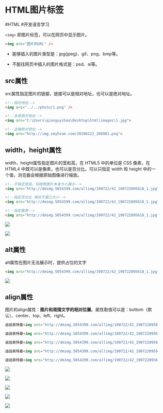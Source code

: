 # HTML图片标签
#HTML 
#开发语言学习 

`<img>` 即图片标签，可以在网页中显示图片。

```html
<img src="图片的URL" />
```

- 能够插入的图片类型是：jpg(jpeg)、gif、png、bmp等。

- 不能往网页中插入的图片格式是：psd、ai等。

## src属性
src属性指定图片的链接，链接可以是相对地址，也可以是绝对地址。

```html 
<!--相对地址-->
<img src="../../photo/1.png" />

<!--本地绝对地址-->
<img src="C:\Users\qianguyihao\Desktop\html\images\1.jpg">

<!--远端绝对地址-->
<img src="http://img.smyhvae.com/20200122_200901.png">
```

## width，height属性
width，height属性指定图片的宽和高，在 HTML5 中的单位是 CSS 像素，在 HTML4 中既可以是像素，也可以是百分比。可以只指定 width 和 height 中的一个值，浏览器会根据原始图像进行缩放。

```html 
<!--不指定宽高，将按照图片本身大小展示-->
<img src="http://dmimg.5054399.com/allimg/190722/42_190722095618_1.jpg">

<!--指定百分比 相对于窗口大小-->
<img src="http://dmimg.5054399.com/allimg/190722/42_190722095618_1.jpg" width="50%">

<!--指定像素-->
<img src="http://dmimg.5054399.com/allimg/190722/42_190722095618_1.jpg" width="100">
```

![](http://pic.existorlive.cn//202206261634049.png)

![](http://pic.existorlive.cn//202206261634919.png)
## alt属性
alt属性在图片无法展示时，提供占位的文字

```html
<img src="http://dmimg.5054399.com/allimg/190722/42_190722095618_1.jpg1" alt="奥特曼">
```

![](http://pic.existorlive.cn//202206261637572.png)

## align属性

图片的align属性：**图片和周围文字的相对位置**。属性取值可以是：bottom（默认）、center、top、left、right。

```html
迪迦奥特曼<img src="http://dmimg.5054399.com/allimg/190722/42_190722095618_1.jpg" alt="奥特曼" width="100" align="bottom">无敌

迪迦奥特曼<img src="http://dmimg.5054399.com/allimg/190722/42_190722095618_1.jpg" alt="奥特曼" width="100" align="top">无敌

迪迦奥特曼<img src="http://dmimg.5054399.com/allimg/190722/42_190722095618_1.jpg" alt="奥特曼" width="100" align="center">无敌

迪迦奥特曼<img src="http://dmimg.5054399.com/allimg/190722/42_190722095618_1.jpg" alt="奥特曼" width="100" align="left">无敌

迪迦奥特曼<img src="http://dmimg.5054399.com/allimg/190722/42_190722095618_1.jpg" alt="奥特曼" width="100" align="right">无敌
```

![](http://pic.existorlive.cn//202206261645849.png)

![](http://pic.existorlive.cn//202206261646947.png)

![](http://pic.existorlive.cn//202206261646950.png)

![](http://pic.existorlive.cn//202206261647706.png)

![](http://pic.existorlive.cn//202206261647659.png)